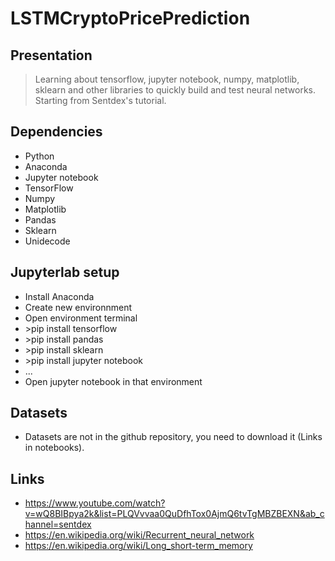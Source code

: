 # LSTMCryptoPricePrediction

## Presentation

>Learning about tensorflow, jupyter notebook, numpy, matplotlib, sklearn and other libraries to quickly build and test neural networks. Starting from Sentdex's tutorial.

## Dependencies

- Python
- Anaconda
- Jupyter notebook
- TensorFlow
- Numpy
- Matplotlib
- Pandas
- Sklearn
- Unidecode

## Jupyterlab setup

- Install Anaconda
- Create new environnment
- Open environment terminal
- \>pip install tensorflow
- \>pip install pandas
- \>pip install sklearn
- \>pip install jupyter notebook
- ...
- Open jupyter notebook in that environment

## Datasets

- Datasets are not in the github repository, you need to download it (Links in notebooks).

## Links

- https://www.youtube.com/watch?v=wQ8BIBpya2k&list=PLQVvvaa0QuDfhTox0AjmQ6tvTgMBZBEXN&ab_channel=sentdex
- https://en.wikipedia.org/wiki/Recurrent_neural_network
- https://en.wikipedia.org/wiki/Long_short-term_memory

